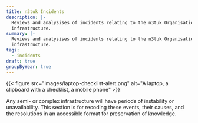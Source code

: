 ```yaml
---
title: n3tuk Incidents
description: |-
  Reviews and analysises of incidents relating to the n3tuk Organisation
  infrastructure.
summary: |-
  Reviews and analysises of incidents relating to the n3tuk Organisation
  infrastructure.
tags:
  - incidents
draft: true
groupByYear: true
---
```


{{< figure
    src="images/laptop-checklist-alert.png"
    alt="A laptop, a clipboard with a checklist, a mobile phone"
    >}}

Any semi- or complex infrastructure will have periods of instability or
unavailability. This section is for recoding these events, their causes, and the
resolutions in an accessible format for preservation of knowledge.
